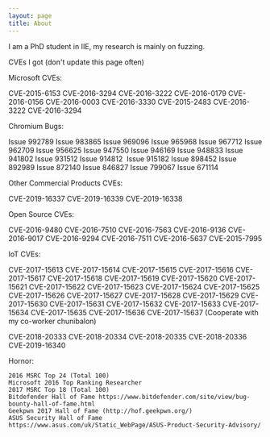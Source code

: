 ```yaml
---
layout: page
title: About
---
```


I am a PhD student in IIE, my research is mainly on fuzzing.

CVEs I got (don't update this page often)

Microsoft CVEs:

CVE-2015-6153 CVE-2016-3294 CVE-2016-3222 CVE-2016-0179 CVE-2016-0156 CVE-2016-0003 CVE-2016-3330 CVE-2015-2483 CVE-2016-3222 CVE-2016-3294 

Chromium Bugs:

Issue 992789 Issue 983865 Issue 969096 Issue 965968 Issue 967712 Issue 962709 Issue 956625 Issue 947550 Issue 946169 Issue 948833 Issue 941802 Issue 931512 Issue 914812  Issue 915182 Issue 898452 Issue 892989 Issue 872140 Issue 846827 Issue 799067 Issue 671114  


Other Commercial Products CVEs:

CVE-2019-16337 CVE-2019-16339 CVE-2019-16338


Open Source CVEs:

CVE-2016-9480 CVE-2016-7510 CVE-2016-7563 CVE-2016-9136 CVE-2016-9017 CVE-2016-9294 CVE-2016-7511 CVE-2016-5637 CVE-2015-7995


IoT CVEs: 

CVE-2017-15613 CVE-2017-15614 CVE-2017-15615 CVE-2017-15616 CVE-2017-15617 CVE-2017-15618 CVE-2017-15619 CVE-2017-15620 CVE-2017-15621 CVE-2017-15622 CVE-2017-15623 CVE-2017-15624 CVE-2017-15625 CVE-2017-15626 CVE-2017-15627 CVE-2017-15628 CVE-2017-15629 CVE-2017-15630 CVE-2017-15631 CVE-2017-15632 CVE-2017-15633 CVE-2017-15634 CVE-2017-15635 CVE-2017-15636 CVE-2017-15637 (Cooperate with my co-worker chunibalon)

CVE-2018-20333 CVE-2018-20334 CVE-2018-20335 CVE-2018-20336 CVE-2019-16340 


Hornor:
~~~text
2016 MSRC Top 24 (Total 100)
Microsoft 2016 Top Ranking Researcher
2017 MSRC Top 18 (Total 100)
Bitdefender Hall of Fame https://www.bitdefender.com/site/view/bug-bounty-hall-of-fame.html
Geekpwn 2017 Hall of Fame (http://hof.geekpwn.org/)
ASUS Security Hall of Fame https://www.asus.com/uk/Static_WebPage/ASUS-Product-Security-Advisory/
~~~